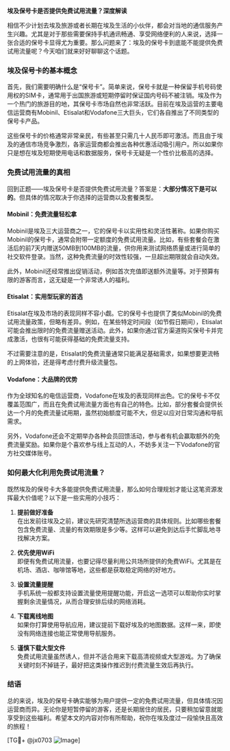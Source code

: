 **埃及保号卡是否提供免费试用流量？深度解读**

相信不少计划去埃及旅游或者长期在埃及生活的小伙伴，都会对当地的通信服务产生兴趣。尤其是对于那些需要保持手机通讯畅通、享受网络便利的人来说，选择一张合适的保号卡显得尤为重要。那么问题来了：埃及的保号卡到底能不能提供免费试用流量呢？今天咱们就来好好聊聊这个话题。

### 埃及保号卡的基本概念

首先，我们需要明确什么是“保号卡”。简单来说，保号卡就是一种保留手机号码使用权的SIM卡，通常用于出国旅游或短期停留时保证国内号码不被注销。埃及作为一个热门的旅游目的地，其保号卡市场自然也非常活跃。目前在埃及运营的主要电信运营商有Mobinil、Etisalat和Vodafone三大巨头，它们各自推出了不同类型的保号卡产品。

这些保号卡的价格通常非常亲民，有些甚至只需几十人民币即可激活。而且由于埃及的通信市场竞争激烈，各家运营商都会推出各种优惠活动吸引用户。所以如果你只是想在埃及短期使用电话和数据服务，保号卡无疑是一个性价比极高的选择。

### 免费试用流量的真相

回到正题——埃及保号卡是否提供免费试用流量？答案是：**大部分情况下是可以的**。但具体的情况取决于你选择的运营商以及套餐类型。

#### Mobinil：免费流量轻松拿

Mobinil是埃及三大运营商之一，它的保号卡以实用性和灵活性著称。如果你购买Mobinil的保号卡，通常会附带一定额度的免费试用流量。比如，有些套餐会在激活后的前7天内赠送50MB到100MB的流量，供你用来测试网络质量或进行简单的社交软件登录。当然，这种免费流量的时效性较强，一旦超出期限就会自动失效。

此外，Mobinil还经常推出促销活动，例如首次充值即送额外流量等。对于预算有限的游客而言，这无疑是一个非常诱人的福利。

#### Etisalat：实用型玩家的首选

Etisalat在埃及市场的表现同样不容小觑。它的保号卡也提供了类似Mobinil的免费试用流量政策，但略有差异。例如，在某些特定时间段（如节假日期间），Etisalat可能会推出限时的免费流量赠送活动。此外，如果你通过官方渠道购买保号卡并完成激活，也很有可能获得基础的免费流量支持。

不过需要注意的是，Etisalat的免费流量通常只能满足基础需求，如果想要更流畅的上网体验，还是得考虑付费升级流量包。

#### Vodafone：大品牌的优势

作为全球知名的电信运营商，Vodafone在埃及的表现同样出色。它的保号卡不仅覆盖范围广，而且在免费试用流量方面也有自己的特色。比如，部分套餐会提供长达一个月的免费流量试用期，虽然初始额度可能不大，但足以应对日常沟通和导航需求。

另外，Vodafone还会不定期举办各种会员回馈活动，参与者有机会赢取额外的免费流量奖励。如果你是个喜欢参与线上互动的人，不妨多关注一下Vodafone的官方社交媒体账号。

### 如何最大化利用免费试用流量？

既然埃及的保号卡大多能提供免费试用流量，那么如何合理规划才能让这笔资源发挥最大价值呢？以下是一些实用的小技巧：

1. **提前做好准备**  
   在出发前往埃及之前，建议先研究清楚所选运营商的具体规则。比如哪些套餐包含免费流量、流量的有效期限是多少等。这样可以避免到达后手忙脚乱地寻找解决方案。

2. **优先使用WiFi**  
   即便有免费试用流量，也要记得尽量利用公共场所提供的免费WiFi。尤其是在机场、酒店、咖啡馆等地，这些都是获取稳定网络的好地方。

3. **设置流量提醒**  
   手机系统一般都支持设置流量使用提醒功能，开启这一选项可以帮助你实时掌握剩余流量情况，从而合理安排后续的网络消耗。

4. **下载离线地图**  
   如果你打算使用导航应用，建议提前下载好埃及的地图数据。这样一来，即使没有网络连接也能正常使用导航服务。

5. **谨慎下载大型文件**  
   免费试用流量虽然诱人，但并不适合用来下载高清视频或大型游戏。为了确保关键时刻不掉链子，最好把这类操作推迟到付费流量生效后再执行。

### 结语

总的来说，埃及的保号卡确实能够为用户提供一定的免费试用流量，但具体情况因运营商而异。无论你是短暂停留的游客，还是长期居住的居民，只要稍加留意就能享受到这些福利。希望本文的内容对你有所帮助，祝你在埃及度过一段愉快且高效的旅程！

[TG💪+ @jx0703 ![Image](https://github.com/user-attachments/assets/dbca1d08-cadb-493c-b0ec-ad6f7a83f270)]